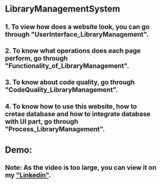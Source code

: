 # LibraryManagementSystem

## 1. To view how does a website look, you can go through "UserInterface_LibraryManagement".
## 2. To know what operations does each page perform, go through "Functionality_of_LibraryManagement".
## 3. To know about code quality, go through "CodeQuality_LibraryManagement".
## 4. To know how to use this website, how to cretae database and how to integrate database with UI part, go through "Process_LibraryManagement".


# Demo: 
## Note: As the video is too large, you can view it on my ["Linkedin"](https://www.linkedin.com/feed/update/urn:li:activity:7232799497750208513/).


